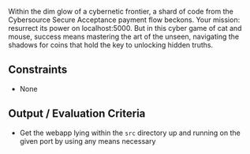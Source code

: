 Within the dim glow of a cybernetic frontier, a shard of code from the Cybersource Secure Acceptance payment flow beckons. Your mission: resurrect its power on localhost:5000. But in this cyber game of cat and mouse, success means mastering the art of the unseen, navigating the shadows for coins that hold the key to unlocking hidden truths.

## Constraints

- None

## Output / Evaluation Criteria

- Get the webapp lying within the `src` directory up and running on the given port by using any means necessary